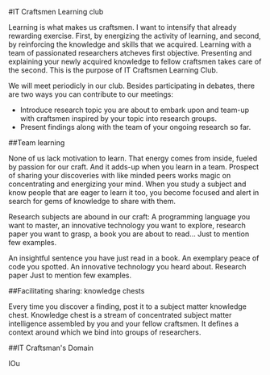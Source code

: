 #IT Craftsmen Learning club

Learning is what makes us craftsmen. I want to intensify that already rewarding exercise. First, by energizing the activity of learning, and second, by reinforcing the knowledge and skills that we acquired. Learning with a team of passionated researchers atcheves first objective. Presenting and explaining your newly acquired knowledge to fellow craftsmen takes care of the second. This is the purpose of IT Craftsmen Learning Club. 

We will meet periodicly in our club. Besides participating in debates, there are two ways you can contribute to our meetings:
- Introduce research topic you are about to embark upon and team-up with craftsmen inspired by your topic into research groups.
- Present findings along with the team of your ongoing research so far.

##Team learning

None of us lack motivation to learn. That energy comes from inside, fueled by passion for our craft. And it adds-up when you learn in a team. Prospect of sharing your discoveries with like minded peers works magic on concentrating and energizing your mind. When you study a subject and know people that are eager to learn it too, you become focused and alert in search for gems of knowledge to share with them. 

Research subjects are abound in our craft: A programming language you want to master, an innovative technology you want to explore, research paper you want to grasp, a book you are about to read... Just to mention few examples.

An insightful sentence you have just read in a book. An exemplary peace of code you spotted. An innovative technology you heard about. Research paper Just to mention few examples. 

##Facilitating sharing: knowledge chests

Every time you discover a finding, post it to a subject matter knowledge chest. Knowledge chest is a stream of concentrated subject matter intelligence assembled by you and your fellow craftsmen. It defines a context around which we bind into groups of researchers. 




##IT Craftsman's Domain

IOu
